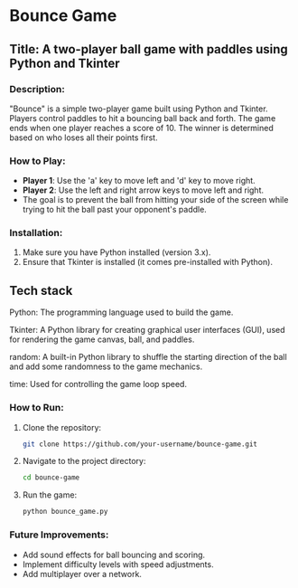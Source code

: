 # Bounce Game

## Title: A two-player ball game with paddles using Python and Tkinter

### Description:
"Bounce" is a simple two-player game built using Python and Tkinter. Players control paddles to hit a bouncing ball back and forth. The game ends when one player reaches a score of 10. The winner is determined based on who loses all their points first.

### How to Play:
- **Player 1**: Use the 'a' key to move left and 'd' key to move right.
- **Player 2**: Use the left and right arrow keys to move left and right.
- The goal is to prevent the ball from hitting your side of the screen while trying to hit the ball past your opponent's paddle.

### Installation:
1. Make sure you have Python installed (version 3.x).
2. Ensure that Tkinter is installed (it comes pre-installed with Python).

## Tech stack
Python: The programming language used to build the game.

Tkinter: A Python library for creating graphical user interfaces (GUI), used for rendering the game canvas, ball, and paddles.

random: A built-in Python library to shuffle the starting direction of the ball and add some randomness to the game mechanics.

time: Used for controlling the game loop speed.

### How to Run:
1. Clone the repository:
    ```bash
    git clone https://github.com/your-username/bounce-game.git
    ```
2. Navigate to the project directory:
    ```bash
    cd bounce-game
    ```
3. Run the game:
    ```bash
    python bounce_game.py
    ```

### Future Improvements:
- Add sound effects for ball bouncing and scoring.
- Implement difficulty levels with speed adjustments.
- Add multiplayer over a network.

